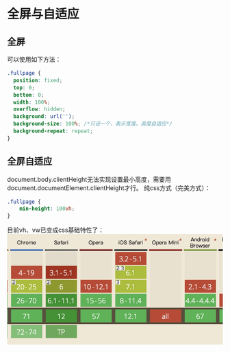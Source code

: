 # 全屏与自适应
## 全屏
可以使用如下方法：  
```css
.fullpage {
  position: fixed;
  top: 0;
  bottom: 0;
  width: 100%;
  overflow: hidden;
  background: url('');
  background-size: 100%; /*只设一个，表示宽度。高度自适应*/
  background-repeat: repeat;
}
```
## 全屏自适应
document.body.clientHeight无法实现设置最小高度，需要用document.documentElement.clientHeight才行。
纯css方式（完美方式）：
```css
.fullpage {
    min-height: 100vh;
}
```
目前vh、vw已变成css基础特性了：
![can i use](https://github.com/starsworld/blog/blob/master/image/1545751584904.jpg) 
